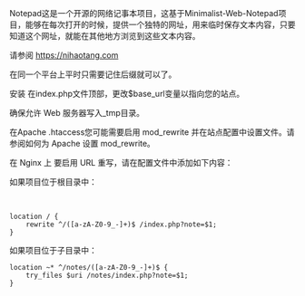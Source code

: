 ​
Notepad这是一个开源的网络记事本项目，这基于Minimalist-Web-Notepad项目，能够在每次打开的时候，提供一个独特的网址，用来临时保存文本内容，只要知道这个网址，就能在其他地方浏览到这些文本内容。

请参阅 https://nihaotang.com

在同一个平台上平时只需要记住后缀就可以了。



安装
在index.php文件顶部，更改$base_url变量以指向您的站点。

确保允许 Web 服务器写入_tmp目录。

在Apache
.htaccess您可能需要启用 mod_rewrite 并在站点配置中设置文件。请参阅如何为 Apache 设置 mod_rewrite。

在 Nginx 上
要启用 URL 重写，请在配置文件中添加如下内容：

如果项目位于根目录中：

​
```
location / {
    rewrite ^/([a-zA-Z0-9_-]+)$ /index.php?note=$1;
}
```

如果项目位于子目录中：
```
location ~* ^/notes/([a-zA-Z0-9_-]+)$ {
    try_files $uri /notes/index.php?note=$1;
}
```

